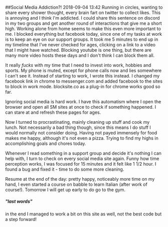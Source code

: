 ##Social Media Addiction?!
2018-09-04 13:42
Running in circles, wanting to share every shower thought, every brain fart on twitter to collect likes. This is annoying and I think I'm addicted. I could share this sentence on discord in my two groups and get another round of interactions that give me a short high. Working alone from home seems to make this even more important to me. I blocked everything but facebook today, since one of my tasks at work is to keep an eye on our support groups. It took me 5 minutes to end up in my timeline that I've never checked for ages, clicking on a link to a video that I might have watched. Blocking youtube is one thing, but there are many more video hosts these days and I don't think I can block them all.

It really *fucks* with my time that I need to invest into work, hobbies and sports. My phone is muted, except for phone calls now and lies somewhere I can't see it. Instead of starting to work, I wrote this instead. I changed my facebook link in chrome to messenger.com and added facebook to the sites to block in work mode. blocksite.co as a plug-in for chrome works good so far.

Ignoring social media is hard work. I have this automatism where I open the browser and open all SM sites at once to check if something happened. I can stare at and refresh these pages for ages.

Now I turned to procrastinating, mainly cleaning up stuff and cook my lunch. Not necessarily a bad thing though, since this means I do stuff I would normally not consider doing. Having not payed immensely for food makes me happy, although it's not even a pizza. Trying to find my highs in accomplishing goals and chores today.

Whenever I read something in a support group and decide it's nothing I can help with, I turn to check on every social media site again. Funny how time perception works, I was focused for 15 minutes and it felt like 1 1/2 hour. I found a bug and fixed it - time to do some more cleaning.

Resume at the end of the day: pretty happy, noticeably more time on my hand, I even started a course on babble to learn Italian (after work of course!). Tomorrow I will get up early to do go to the gym.

##### "last words"
in the end I managed to work a bit on this site as well, not the best code but a step forward!